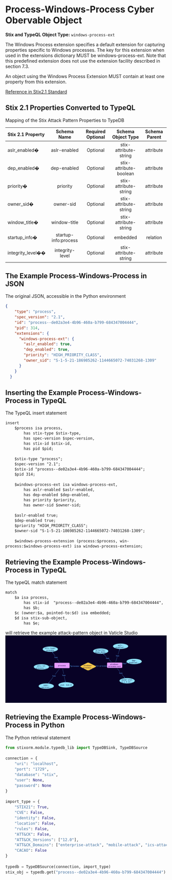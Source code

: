 # Process-Windows-Process Cyber Obervable Object

**Stix and TypeQL Object Type:**  `windows-process-ext`

The Windows Process extension specifies a default extension for capturing properties specific to Windows processes. The key for this extension when used in the extensions dictionary MUST be windows-process-ext. Note that this predefined extension does not use the extension facility described in section 7.3.

An object using the Windows Process Extension MUST contain at least one property from this extension.

[Reference in Stix2.1 Standard](https://docs.oasis-open.org/cti/stix/v2.1/os/stix-v2.1-os.html#_oyegq07gjf5t)
## Stix 2.1 Properties Converted to TypeQL
Mapping of the Stix Attack Pattern Properties to TypeDB

|  Stix 2.1 Property    |           Schema Name             | Required  Optional  |      Schema Object Type | Schema Parent  |
|:--------------------|:--------------------------------:|:------------------:|:------------------------:|:-------------:|
| aslr_enabled� |aslr-enabled |Optional |  stix-attribute-string    |   attribute    |
| dep_enabled� |dep-enabled |Optional |  stix-attribute-boolean    |   attribute    |
| priority� |priority |Optional |  stix-attribute-string    |   attribute    |
| owner_sid� |owner-sid |Optional |  stix-attribute-string    |   attribute    |
| window_title� |window-title |Optional |  stix-attribute-string    |   attribute    |
| startup_info� |startup-info:process |Optional |embedded |relation |
| integrity_level�� |integrity-level |Optional |  stix-attribute-string    |   attribute    |

## The Example Process-Windows-Process in JSON
The original JSON, accessible in the Python environment
```json
{
    "type": "process",  
    "spec_version": "2.1",  
    "id": "process--de02a3e4-4b96-460a-b799-684347004444",  
    "pid": 314,  
    "extensions": {  
      "windows-process-ext": {  
        "aslr_enabled": true,  
        "dep_enabled": true,  
        "priority": "HIGH_PRIORITY_CLASS",  
        "owner_sid": "S-1-5-21-186985262-1144665072-74031268-1309"  
      }  
    }  
  }
```


## Inserting the Example Process-Windows-Process in TypeQL
The TypeQL insert statement
```typeql
insert 
    $process isa process,
        has stix-type $stix-type,
        has spec-version $spec-version,
        has stix-id $stix-id,
        has pid $pid;
    
    $stix-type "process";
    $spec-version "2.1";
    $stix-id "process--de02a3e4-4b96-460a-b799-684347004444";
    $pid 314;
    
    $windows-process-ext isa windows-process-ext,
        has aslr-enabled $aslr-enabled,
        has dep-enabled $dep-enabled,
        has priority $priority,
        has owner-sid $owner-sid;
    
    $aslr-enabled true;
    $dep-enabled true;
    $priority "HIGH_PRIORITY_CLASS";
    $owner-sid "S-1-5-21-186985262-1144665072-74031268-1309";
    
    $windows-process-extension (process:$process, win-process:$windows-process-ext) isa windows-process-extension;
```

## Retrieving the Example Process-Windows-Process in TypeQL
The typeQL match statement

```typeql
match
    $a isa process,
        has stix-id  "process--de02a3e4-4b96-460a-b799-684347004444",
        has $b;
    $c (owner:$a, pointed-to:$d) isa embedded;
    $d isa stix-sub-object,
        has $e;
```


will retrieve the example attack-pattern object in Vaticle Studio
![Process-Windows-Process Example](./img/process-windows.png)

## Retrieving the Example Process-Windows-Process  in Python
The Python retrieval statement

```python
from stixorm.module.typedb_lib import TypeDBSink, TypeDBSource

connection = {
    "uri": "localhost",
    "port": "1729",
    "database": "stix",
    "user": None,
    "password": None
}

import_type = {
    "STIX21": True,
    "CVE": False,
    "identity": False,
    "location": False,
    "rules": False,
    "ATT&CK": False,
    "ATT&CK_Versions": ["12.0"],
    "ATT&CK_Domains": ["enterprise-attack", "mobile-attack", "ics-attack"],
    "CACAO": False
}

typedb = TypeDBSource(connection, import_type)
stix_obj = typedb.get("process--de02a3e4-4b96-460a-b799-684347004444")
```


